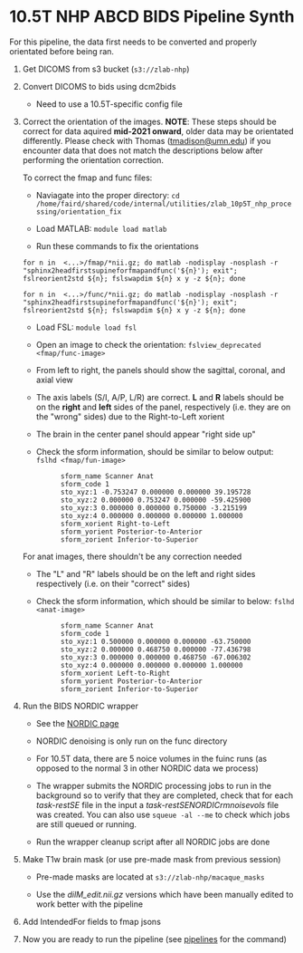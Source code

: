 # 10.5T NHP ABCD BIDS Pipeline Synth

For this pipeline, the data first needs to be converted and properly orientated before being ran.

1. Get DICOMS from s3 bucket (`s3://zlab-nhp`)

2. Convert DICOMS to bids using dcm2bids

    - Need to use a 10.5T-specific config file

3. Correct the orientation of the images. **NOTE**: These steps should be correct for data aquired **mid-2021 onward**, older data may be orientated differently. Please check with Thomas (tmadison@umn.edu) if you encounter data that does not match the descriptions below after performing the orientation correction. 

    To correct the fmap and func files:
    - Naviagate into the proper directory: `cd /home/faird/shared/code/internal/utilities/zlab_10p5T_nhp_processing/orientation_fix`

    - Load MATLAB: `module load matlab`

    - Run these commands to fix the orientations

    `for n in  <...>/fmap/*nii.gz; do matlab -nodisplay -nosplash -r "sphinx2headfirstsupineforfmapandfunc('${n}'); exit"; fslreorient2std ${n}; fslswapdim ${n} x y -z ${n}; done`

    `for n in  <...>/func/*nii.gz; do matlab -nodisplay -nosplash -r "sphinx2headfirstsupineforfmapandfunc('${n}'); exit"; fslreorient2std ${n}; fslswapdim ${n} x y -z ${n}; done`

    - Load FSL: `module load fsl`

    - Open an image to check the orientation: `fslview_deprecated <fmap/func-image>`

    - From left to right, the panels should show the sagittal, coronal, and axial view

    - The axis labels (S/I, A/P, L/R) are correct. **L** and **R** labels should be on the **right** and **left** sides of the panel, respectively (i.e. they are on the "wrong" sides) due to the Right-to-Left xorient
    
    - The brain in the center panel should appear "right side up"

    - Check the sform information, should be similar to below output: `fslhd <fmap/fun-image>`
    
                sform_name Scanner Anat
                sform_code 1
                sto_xyz:1 -0.753247 0.000000 0.000000 39.195728 
                sto_xyz:2 0.000000 0.753247 0.000000 -59.425900 
                sto_xyz:3 0.000000 0.000000 0.750000 -3.215199 
                sto_xyz:4 0.000000 0.000000 0.000000 1.000000 
                sform_xorient Right-to-Left
                sform_yorient Posterior-to-Anterior
                sform_zorient Inferior-to-Superior

    For anat images, there shouldn't be any correction needed
    - The "L" and "R" labels should be on the left and right sides respectively (i.e. on their "correct" sides)

    - Check the sform information, which should be similar to below: `fslhd <anat-image>`

                sform_name Scanner Anat
                sform_code 1
                sto_xyz:1 0.500000 0.000000 0.000000 -63.750000 
                sto_xyz:2 0.000000 0.468750 0.000000 -77.436798 
                sto_xyz:3 0.000000 0.000000 0.468750 -67.006302 
                sto_xyz:4 0.000000 0.000000 0.000000 1.000000 
                sform_xorient Left-to-Right
                sform_yorient Posterior-to-Anterior
                sform_zorient Inferior-to-Superior

4. Run the BIDS NORDIC wrapper 

    - See the [NORDIC page](nordic.md)

    - NORDIC denoising is only run on the func directory 

    - For 10.5T data, there are 5 noice volumes in the fuinc runs (as opposed to the normal 3 in other NORDIC data we process)

    - The wrapper submits the NORDIC processing jobs to run in the background so to verify that they are completed, check that for each *task-restSE* file in the input a *task-restSENORDICrmnoisevols* file was created. You can also use `squeue -al --me` to check which jobs are still queued or running.

    - Run the wrapper cleanup script after all NORDIC jobs are done 

5. Make T1w brain mask (or use pre-made mask from previous session)

    - Pre-made masks are located at `s3://zlab-nhp/macaque_masks`

    - Use the *dilM_edit.nii.gz* versions which have been manually edited to work better with the pipeline

6. Add IntendedFor fields to fmap jsons

7. Now you are ready to run the pipeline (see [pipelines](pipelines.md) for the command)

